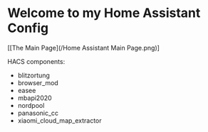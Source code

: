 # Welcome to my Home Assistant Config

[[The Main Page](/Home Assistant Main Page.png)]

HACS components:

- blitzortung
- browser_mod
- easee
- mbapi2020
- nordpool
- panasonic_cc
- xiaomi_cloud_map_extractor
